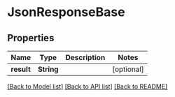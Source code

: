# JsonResponseBase

## Properties
Name | Type | Description | Notes
------------ | ------------- | ------------- | -------------
**result** | **String** |  | [optional] 

[[Back to Model list]](../README.md#documentation-for-models) [[Back to API list]](../README.md#documentation-for-api-endpoints) [[Back to README]](../README.md)


